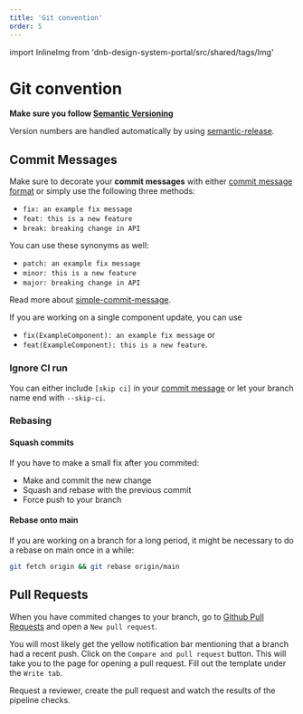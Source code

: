 ```yaml
---
title: 'Git convention'
order: 5
---
```


import InlineImg from 'dnb-design-system-portal/src/shared/tags/Img'

# Git convention

**Make sure you follow [Semantic Versioning](https://semver.org)**

Version numbers are handled automatically by using [semantic-release](https://github.com/semantic-release/semantic-release#readme).

## Commit Messages

Make sure to decorate your **commit messages** with either [commit message format](https://github.com/semantic-release/semantic-release#commit-message-format) or simply use the following three methods:

- `fix: an example fix message`
- `feat: this is a new feature`
- `break: breaking change in API`

You can use these synonyms as well:

- `patch: an example fix message`
- `minor: this is a new feature`
- `major: breaking change in API`

Read more about [simple-commit-message](https://github.com/bahmutov/simple-commit-message).

If you are working on a single component update, you can use

- `fix(ExampleComponent): an example fix message` or
- `feat(ExampleComponent): this is a new feature`.

### Ignore CI run

You can either include `[skip ci]` in your [commit message](https://github.blog/changelog/2021-02-08-github-actions-skip-pull-request-and-push-workflows-with-skip-ci/) or let your branch name end with `--skip-ci`.

### Rebasing

#### Squash commits

If you have to make a small fix after you commited:

- Make and commit the new change
- Squash and rebase with the previous commit
- Force push to your branch

#### Rebase onto main

If you are working on a branch for a long period, it might be necessary to do a rebase on main once in a while:

```bash
git fetch origin && git rebase origin/main
```

## Pull Requests

When you have commited changes to your branch, go to [Github Pull Requests](https://github.com/dnbexperience/eufemia/pulls) and open a `New pull request`.

<InlineImg src="/images/pull-request.png" width="900" alt="Screenshot of the location of new pull request button on Github" top bottom/>

You will most likely get the yellow notification bar mentioning that a branch had a recent push. Click on the `Compare and pull request` button. This will take you to the page for opening a pull request. Fill out the template under the `Write tab`.

<InlineImg src="/images/pull-request-part-2.png" width="900" alt="Screenshot of opening a new pull request on Github" top bottom/>

Request a reviewer, create the pull request and watch the results of the pipeline checks.
